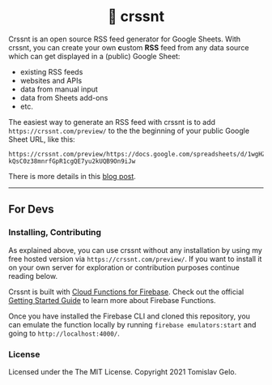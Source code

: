 <h1 align="center">🥐 crssnt</h1>

Crssnt is an open source RSS feed generator for Google Sheets. With crssnt, you can create your own <b>c</b>ustom <b>RSS</b> feed from any data source which can get displayed in a (public) Google Sheet:
- existing RSS feeds
- websites and APIs
- data from manual input
- data from Sheets add-ons
- etc.

The easiest way to generate an RSS feed with crssnt is to add `https://crssnt.com/preview/` to the the beginning of your public Google Sheet URL, like this:


```
https://crssnt.com/preview/https://docs.google.com/spreadsheets/d/1wgHZMH8-kQsC0z38mnrfGpR1cgQE7yu2kUQB9On9iJw
```
There is more details in this [blog post](https://www.notion.so/tgel0/Start-here-crssnt-101-how-to-get-started-043e0a6913a84fea8165e4fe83659258).

---


## For Devs

### Installing, Contributing

As explained above, you can use crssnt without any installation by using my free hosted version via `https://crssnt.com/preview/`. If you want to install it on your own server for exploration or contribution purposes continue reading below.

Crssnt is built with [Cloud Functions for Firebase](https://firebase.google.com/docs/functions). Check out the official [Getting Started Guide](https://firebase.google.com/docs/functions/get-started) to learn more about Firebase Functions.

Once you have installed the Firebase CLI and cloned this repository, you can emulate the function locally by running `firebase emulators:start` and going to `http://localhost:4000/`.

### License

Licensed under the The MIT License. Copyright 2021 Tomislav Gelo.